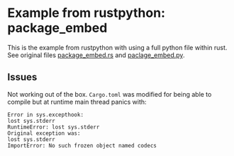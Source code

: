 # Example from rustpython: package_embed
This is the example from rustpython with using a full python file within rust.
See original files [package_embed.rs](https://github.com/RustPython/RustPython/blob/main/examples/package_embed.rs) and [paclage_embed.py](https://github.com/RustPython/RustPython/blob/main/examples/package_embed.py).

## Issues
Not working out of the box.
`Cargo.toml` was modified for being able to compile but at runtime main thread panics with:
```
Error in sys.excepthook:
lost sys.stderr
RuntimeError: lost sys.stderr
Original exception was:
lost sys.stderr
ImportError: No such frozen object named codecs
```